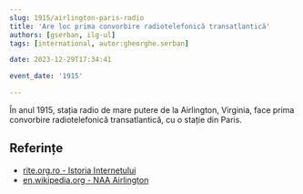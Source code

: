 ```yaml
---
slug: 1915/airlington-paris-radio
title: 'Are loc prima convorbire radiotelefonică transatlantică'
authors: [gserban, ilg-ul]
tags: [international, autor:gheorghe.serban]

date: 2023-12-29T17:34:41

event_date: '1915'

---
```


În anul 1915, stația radio de mare putere de la Airlington, Virginia,
face prima convorbire radiotelefonică transatlantică, cu o stație
din Paris.

<!-- truncate -->

## Referințe

- [rite.org.ro - Istoria Internetului](https://rite.org.ro/istoria-internetului/)
- [en.wikipedia.org - NAA Airlington](https://en.wikipedia.org/wiki/NAA_(Arlington,_Virginia))
